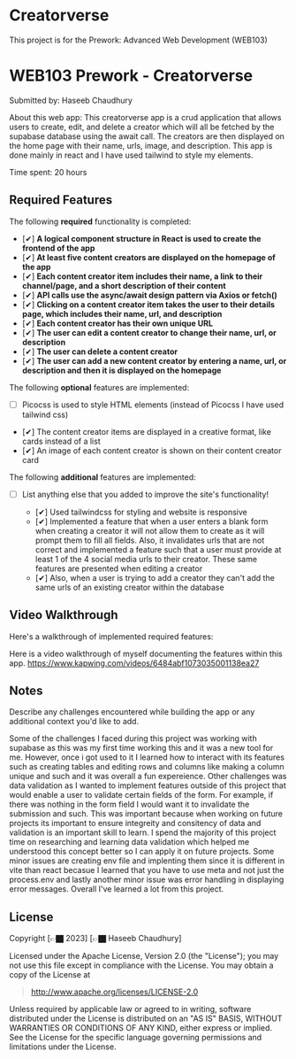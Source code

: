 # Creatorverse
This project is for the Prework: Advanced Web Development (WEB103)
# WEB103 Prework - Creatorverse

Submitted by: Haseeb Chaudhury

About this web app: This creatorverse app is a crud application that allows users to create, edit, and delete a creator which will all be fetched 
by the supabase database using the await call. The creators are then displayed on the home page with their name, urls, image, and description. This app is done mainly in react and I have used tailwind to style my elements. 

Time spent: 20 hours

## Required Features

The following **required** functionality is completed:

<!-- 👉🏿👉🏿👉🏿 Make sure to check off completed functionality below -->
- [✔] **A logical component structure in React is used to create the frontend of the app**
- [✔] **At least five content creators are displayed on the homepage of the app**
- [✔] **Each content creator item includes their name, a link to their channel/page, and a short description of their content**
- [✔] **API calls use the async/await design pattern via Axios or fetch()**
- [✔] **Clicking on a content creator item takes the user to their details page, which includes their name, url, and description**
- [✔] **Each content creator has their own unique URL**
- [✔] **The user can edit a content creator to change their name, url, or description**
- [✔] **The user can delete a content creator**
- [✔] **The user can add a new content creator by entering a name, url, or description and then it is displayed on the homepage**

The following **optional** features are implemented:

- [ ] Picocss is used to style HTML elements (instead of Picocss I have used tailwind css)
- [✔] The content creator items are displayed in a creative format, like cards instead of a list
- [✔] An image of each content creator is shown on their content creator card

The following **additional** features are implemented:

* [ ] List anything else that you added to improve the site's functionality!
 
  - [✔] Used tailwindcss for styling and website is responsive
  - [✔] Implemented a feature that when a user enters a blank form when creating a creator it will not allow them
  to create as it will prompt them to fill all fields. Also, it invalidates urls that are not correct and implemented a feature
  such that a user must provide at least 1 of the 4 social media urls to their creator. These same features are presented when editing a creator
  - [✔] Also, when a user is trying to add a creator they can't add the same urls of an existing creator within the database
  
## Video Walkthrough

Here's a walkthrough of implemented required features:

<!-- Replace this with whatever GIF tool you used! -->
Here is a video walkthrough of myself documenting the features within this app.
https://www.kapwing.com/videos/6484abf1073035001138ea27
>

## Notes

Describe any challenges encountered while building the app or any additional context you'd like to add.

Some of the challenges I faced during this project was working with supabase as this was my first time working this and it was a new tool for me. However, once i got used to it I learned how to interact with its features such as creating tables and editing rows and columns like making a column unique and such and it was overall a fun expereience. Other challenges was data validation as I wanted to implement features outside of this project that would enable a user to validate certain fields of the form. For example, if there was nothing in the form field I would want it to invalidate the submission and such. This was important because when working on future projects its important to ensure integreity and consitency of data and validation is an important skill to learn. I spend the majority of this project time on researching and learning data validation which helped me understood this concept better so I can apply it on future projects. Some minor issues are creating env file and implenting them since it is different in vite than react becasue I learned that you have to use meta and not just the process.env and lastly another minor issue was error handling in displaying error messages. Overall I've learned a lot from this project. 




## License

Copyright [👉🏿 2023] [👉🏿 Haseeb Chaudhury]

Licensed under the Apache License, Version 2.0 (the "License"); you may not use this file except in compliance with the License. You may obtain a copy of the License at

> http://www.apache.org/licenses/LICENSE-2.0

Unless required by applicable law or agreed to in writing, software distributed under the License is distributed on an "AS IS" BASIS, WITHOUT WARRANTIES OR CONDITIONS OF ANY KIND, either express or implied. See the License for the specific language governing permissions and limitations under the License.
